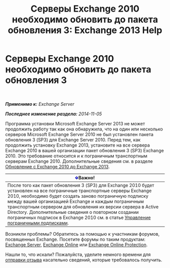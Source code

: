 ﻿---
title: 'Серверы Exchange 2010 необходимо обновить до пакета обновления 3: Exchange 2013 Help'
TOCTitle: Серверы Exchange 2010 необходимо обновить до пакета обновления 3
ms:assetid: 06f99869-79a2-4ac4-b947-b71430b178ad
ms:mtpsurl: https://technet.microsoft.com/ru-ru/library/ms.exch.setupreadiness.e15e14coexistenceminmajorversionrequirement(v=EXCHG.150)
ms:contentKeyID: 50487427
ms.date: 04/30/2018
mtps_version: v=EXCHG.150
ms.translationtype: HT
---

# Серверы Exchange 2010 необходимо обновить до пакета обновления 3

 

_**Применимо к:** Exchange Server_

_**Последнее изменение раздела:** 2014-11-05_

Программа установки Microsoft Exchange Server 2013 не может продолжить работу так как она обнаружила, что на один или несколько серверов Microsoft Exchange Server 2010 не был установлен пакета обновления 3 (SP3) для Exchange Server 2010. Перед тем, как продолжить установку Exchange 2013, установите на все сервера Exchange 2010 в вашей организации пакет обновления 3 (SP3) Exchange 2010. Это требование относится и к пограничным транспортным серверам Exchange 2010. Дополнительные сведения см. в разделе [Обновление с Exchange 2010 до Exchange 2013](upgrade-from-exchange-2010-to-exchange-2013-exchange-2013-help.md).

<table>
<thead>
<tr class="header">
<th><img src="images/Dd876857.important(EXCHG.150).gif" title="Важно" alt="Важно" />Важно!</th>
</tr>
</thead>
<tbody>
<tr class="odd">
<td>После того как пакет обновления 3 (SP3) для Exchange 2010 будет установлен на все пограничные транспортные серверы Exchange 2010, необходимо будет создать заново пограничную подписку между вашей организацией Exchange и каждым пограничным транспортным сервером для обновления их версии сервера в Active Directory. Дополнительные сведения о повторном создании пограничных подписок в Exchange 2010 см. в статье <a href="https://go.microsoft.com/fwlink/p/?linkid=269724">Управление пограничными подписками</a>.</td>
</tr>
</tbody>
</table>


Возникли проблемы? Обратитесь за помощью к участникам форумов, посвященных Exchange. Посетите форумы по таким продуктам: [Exchange Server](https://go.microsoft.com/fwlink/p/?linkid=60612), [Exchange Online](https://go.microsoft.com/fwlink/p/?linkid=267542) или [Exchange Online Protection](https://go.microsoft.com/fwlink/p/?linkid=285351).

Нашли то, что искали? Пожалуйста, уделите немного времени для [отправки отзыва](mailto:exsetuphelpfeedback@microsoft.com?subject=exchange%202013%20setup%20help%20feedbac) касательно сведений, которые требовалось получить.

